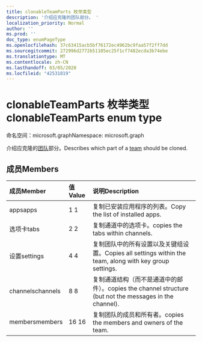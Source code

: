```yaml
---
title: clonableTeamParts 枚举类型
description: '介绍应克隆的团队部分。 '
localization_priority: Normal
author: ''
ms.prod: ''
doc_type: enumPageType
ms.openlocfilehash: 37c63415acb5bf76172ec4962bc9faa57f2ff7dd
ms.sourcegitcommit: 272996d2772b51105ec25f1cf7482ecda3b74ebe
ms.translationtype: MT
ms.contentlocale: zh-CN
ms.lasthandoff: 03/05/2020
ms.locfileid: "42531819"
---
```

# <a name="clonableteamparts-enum-type"></a><span data-ttu-id="ab2a7-103">clonableTeamParts 枚举类型</span><span class="sxs-lookup"><span data-stu-id="ab2a7-103">clonableTeamParts enum type</span></span>

<span data-ttu-id="ab2a7-104">命名空间：microsoft.graph</span><span class="sxs-lookup"><span data-stu-id="ab2a7-104">Namespace: microsoft.graph</span></span>



<span data-ttu-id="ab2a7-105">介绍应克隆的[团队](../resources/team.md)部分。</span><span class="sxs-lookup"><span data-stu-id="ab2a7-105">Describes which part of a [team](../resources/team.md) should be cloned.</span></span> 

## <a name="members"></a><span data-ttu-id="ab2a7-106">成员</span><span class="sxs-lookup"><span data-stu-id="ab2a7-106">Members</span></span>

| <span data-ttu-id="ab2a7-107">成员</span><span class="sxs-lookup"><span data-stu-id="ab2a7-107">Member</span></span> | <span data-ttu-id="ab2a7-108">值</span><span class="sxs-lookup"><span data-stu-id="ab2a7-108">Value</span></span>| <span data-ttu-id="ab2a7-109">说明</span><span class="sxs-lookup"><span data-stu-id="ab2a7-109">Description</span></span> |
|:---------------|:--------|:----------|
|<span data-ttu-id="ab2a7-110">apps</span><span class="sxs-lookup"><span data-stu-id="ab2a7-110">apps</span></span>|<span data-ttu-id="ab2a7-111">1 </span><span class="sxs-lookup"><span data-stu-id="ab2a7-111">1</span></span>|<span data-ttu-id="ab2a7-112">复制已安装应用程序的列表。</span><span class="sxs-lookup"><span data-stu-id="ab2a7-112">Copy the list of installed apps.</span></span>|
|<span data-ttu-id="ab2a7-113">选项卡</span><span class="sxs-lookup"><span data-stu-id="ab2a7-113">tabs</span></span>|<span data-ttu-id="ab2a7-114">2 </span><span class="sxs-lookup"><span data-stu-id="ab2a7-114">2</span></span>|<span data-ttu-id="ab2a7-115">复制通道中的选项卡。</span><span class="sxs-lookup"><span data-stu-id="ab2a7-115">copies the tabs within channels.</span></span>|
|<span data-ttu-id="ab2a7-116">设置</span><span class="sxs-lookup"><span data-stu-id="ab2a7-116">settings</span></span>|<span data-ttu-id="ab2a7-117">4 </span><span class="sxs-lookup"><span data-stu-id="ab2a7-117">4</span></span>|<span data-ttu-id="ab2a7-118">复制团队中的所有设置以及关键组设置。</span><span class="sxs-lookup"><span data-stu-id="ab2a7-118">Copies all settings within the team, along with key group settings.</span></span>|
|<span data-ttu-id="ab2a7-119">channels</span><span class="sxs-lookup"><span data-stu-id="ab2a7-119">channels</span></span>|<span data-ttu-id="ab2a7-120">8 </span><span class="sxs-lookup"><span data-stu-id="ab2a7-120">8</span></span>|<span data-ttu-id="ab2a7-121">复制通道结构（而不是通道中的邮件）。</span><span class="sxs-lookup"><span data-stu-id="ab2a7-121">copies the channel structure (but not the messages in the channel).</span></span>|
|<span data-ttu-id="ab2a7-122">members</span><span class="sxs-lookup"><span data-stu-id="ab2a7-122">members</span></span>|<span data-ttu-id="ab2a7-123">16 </span><span class="sxs-lookup"><span data-stu-id="ab2a7-123">16</span></span>|<span data-ttu-id="ab2a7-124">复制团队的成员和所有者。</span><span class="sxs-lookup"><span data-stu-id="ab2a7-124">copies the members and owners of the team.</span></span>|
